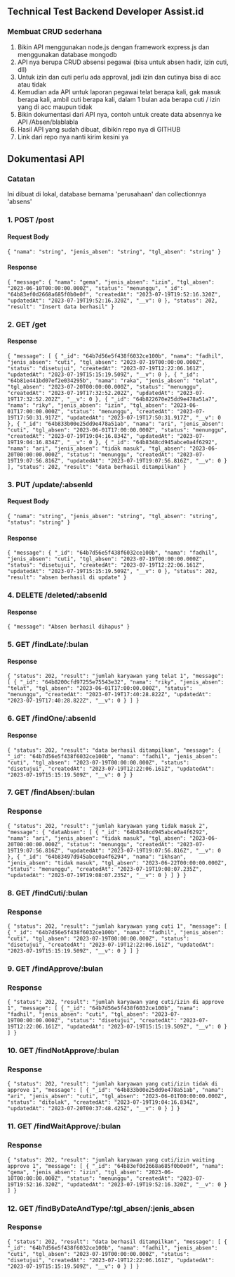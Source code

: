 ## Technical Test Backend Developer Assist.id

### Membuat CRUD sederhana

1. Bikin API menggunakan node.js dengan framework express.js dan menggunakan database
   mongodb
2. API nya berupa CRUD absensi pegawai (bisa untuk absen hadir, izin cuti, dll)
3. Untuk izin dan cuti perlu ada approval, jadi izin dan cutinya bisa di acc atau tidak
4. Kemudian ada API untuk laporan pegawai telat berapa kali, gak masuk berapa kali, ambil cuti
   berapa kali, dalam 1 bulan ada berapa cuti / izin yang di acc maupun tidak
5. Bikin dokumentasi dari API nya, contoh untuk create data absennya ke API /Absen/blablabla
6. Hasil API yang sudah dibuat, dibikin repo nya di GITHUB
7. Link dari repo nya nanti kirim kesini ya

## Dokumentasi API

### Catatan

Ini dibuat di lokal, database bernama 'perusahaan' dan collectionnya 'absens'

### 1. POST /post

#### Request Body

`{
  "nama": "string",
  "jenis_absen": "string",
  "tgl_absen": "string"
}`

#### Response

`{
    "message": {
        "nama": "gema",
        "jenis_absen": "izin",
        "tgl_absen": "2023-06-10T00:00:00.000Z",
        "status": "menunggu",
        "_id": "64b83ef0d2668a685f0b0e0f",
        "createdAt": "2023-07-19T19:52:16.320Z",
        "updatedAt": "2023-07-19T19:52:16.320Z",
        "__v": 0
    },
    "status": 202,
    "result": "Insert data berhasil"
}`

### 2. GET /get

#### Response

`{
    "message": [
        {
            "_id": "64b7d56e5f438f6032ce100b",
            "nama": "fadhil",
            "jenis_absen": "cuti",
            "tgl_absen": "2023-07-19T00:00:00.000Z",
            "status": "disetujui",
            "createdAt": "2023-07-19T12:22:06.161Z",
            "updatedAt": "2023-07-19T15:15:19.509Z",
            "__v": 0
        },
        {
            "_id": "64b81e441bd07ef2e034295b",
            "nama": "raka",
            "jenis_absen": "telat",
            "tgl_absen": "2023-07-20T00:00:00.000Z",
            "status": "menunggu",
            "createdAt": "2023-07-19T17:32:52.202Z",
            "updatedAt": "2023-07-19T17:32:52.202Z",
            "__v": 0
        },
        {
            "_id": "64b822670e25dd9e478a51a7",
            "nama": "riky",
            "jenis_absen": "izin",
            "tgl_absen": "2023-06-01T17:00:00.000Z",
            "status": "menunggu",
            "createdAt": "2023-07-19T17:50:31.917Z",
            "updatedAt": "2023-07-19T17:50:31.917Z",
            "__v": 0
        },
        {
            "_id": "64b833b00e25dd9e478a51ab",
            "nama": "ari",
            "jenis_absen": "cuti",
            "tgl_absen": "2023-06-01T17:00:00.000Z",
            "status": "menunggu",
            "createdAt": "2023-07-19T19:04:16.834Z",
            "updatedAt": "2023-07-19T19:04:16.834Z",
            "__v": 0
        },
        {
            "_id": "64b8348cd945abce0a4f6292",
            "nama": "ari",
            "jenis_absen": "tidak masuk",
            "tgl_absen": "2023-06-20T00:00:00.000Z",
            "status": "menunggu",
            "createdAt": "2023-07-19T19:07:56.816Z",
            "updatedAt": "2023-07-19T19:07:56.816Z",
            "__v": 0
        }
    ],
    "status": 202,
    "result": "data berhasil ditampilkan"
}`

### 3. PUT /update/:absenId

#### Request Body

`{
  "nama": "string",
  "jenis_absen": "string",
  "tgl_absen": "string",
  "status": "string"
}
`
#### Response

`{
    "message": {
        "_id": "64b7d56e5f438f6032ce100b",
        "nama": "fadhil",
        "jenis_absen": "cuti",
        "tgl_absen": "2023-07-19T00:00:00.000Z",
        "status": "disetujui",
        "createdAt": "2023-07-19T12:22:06.161Z",
        "updatedAt": "2023-07-19T15:15:19.509Z",
        "__v": 0
    },
    "status": 202,
    "result": "absen berhasil di update"
}`

### 4. DELETE /deleted/:absenId

#### Response

`{
    "message": "Absen berhasil dihapus"
}
`

### 5. GET /findLate/:bulan

#### Response

`{
    "status": 202,
    "result": "jumlah karyawan yang telat 1",
    "message": [
        {
            "_id": "64b8200cfd97255e75543e32",
            "nama": "riky",
            "jenis_absen": "telat",
            "tgl_absen": "2023-06-01T17:00:00.000Z",
            "status": "menunggu",
            "createdAt": "2023-07-19T17:40:28.822Z",
            "updatedAt": "2023-07-19T17:40:28.822Z",
            "__v": 0
        }
    ]
}`

### 6. GET /findOne/:absenId

#### Response

`{
    "status": 202,
    "result": "data berhasil ditampilkan",
    "message": {
        "_id": "64b7d56e5f438f6032ce100b",
        "nama": "fadhil",
        "jenis_absen": "cuti",
        "tgl_absen": "2023-07-19T00:00:00.000Z",
        "status": "disetujui",
        "createdAt": "2023-07-19T12:22:06.161Z",
        "updatedAt": "2023-07-19T15:15:19.509Z",
        "__v": 0
    }
}`

### 7. GET /findAbsen/:bulan

### Response

`{
    "status": 202,
    "result": "jumlah karyawan yang tidak masuk 2",
    "message": {
        "dataAbsen": [
            {
                "_id": "64b8348cd945abce0a4f6292",
                "nama": "ari",
                "jenis_absen": "tidak masuk",
                "tgl_absen": "2023-06-20T00:00:00.000Z",
                "status": "menunggu",
                "createdAt": "2023-07-19T19:07:56.816Z",
                "updatedAt": "2023-07-19T19:07:56.816Z",
                "__v": 0
            },
            {
                "_id": "64b83497d945abce0a4f6294",
                "nama": "ikhsan",
                "jenis_absen": "tidak masuk",
                "tgl_absen": "2023-06-22T00:00:00.000Z",
                "status": "menunggu",
                "createdAt": "2023-07-19T19:08:07.235Z",
                "updatedAt": "2023-07-19T19:08:07.235Z",
                "__v": 0
            }
        ]
    }
}`


### 8. GET /findCuti/:bulan

### Response

`{
    "status": 202,
    "result": "jumlah karyawan yang cuti 1",
    "message": [
        {
            "_id": "64b7d56e5f438f6032ce100b",
            "nama": "fadhil",
            "jenis_absen": "cuti",
            "tgl_absen": "2023-07-19T00:00:00.000Z",
            "status": "disetujui",
            "createdAt": "2023-07-19T12:22:06.161Z",
            "updatedAt": "2023-07-19T15:15:19.509Z",
            "__v": 0
        }
    ]
}`
### 9. GET /findApprove/:bulan

### Response

`{
    "status": 202,
    "result": "jumlah karyawan yang cuti/izin di approve 1",
    "message": [
        {
            "_id": "64b7d56e5f438f6032ce100b",
            "nama": "fadhil",
            "jenis_absen": "cuti",
            "tgl_absen": "2023-07-19T00:00:00.000Z",
            "status": "disetujui",
            "createdAt": "2023-07-19T12:22:06.161Z",
            "updatedAt": "2023-07-19T15:15:19.509Z",
            "__v": 0
        }
    ]
}`


### 10. GET /findNotApprove/:bulan

### Response

`{
    "status": 202,
    "result": "jumlah karyawan yang cuti/izin tidak di approve 1",
    "message": [
        {
            "_id": "64b833b00e25dd9e478a51ab",
            "nama": "ari",
            "jenis_absen": "cuti",
            "tgl_absen": "2023-06-01T00:00:00.000Z",
            "status": "ditolak",
            "createdAt": "2023-07-19T19:04:16.834Z",
            "updatedAt": "2023-07-20T00:37:48.425Z",
            "__v": 0
        }
    ]
}`


### 11. GET /findWaitApprove/:bulan

### Response

`{
    "status": 202,
    "result": "jumlah karyawan yang cuti/izin waiting approve 1",
    "message": [
        {
            "_id": "64b83ef0d2668a685f0b0e0f",
            "nama": "gema",
            "jenis_absen": "izin",
            "tgl_absen": "2023-06-10T00:00:00.000Z",
            "status": "menunggu",
            "createdAt": "2023-07-19T19:52:16.320Z",
            "updatedAt": "2023-07-19T19:52:16.320Z",
            "__v": 0
        }
    ]
}`


### 12. GET /findByDateAndType/:tgl_absen/:jenis_absen

### Response

`{
    "status": 202,
    "result": "data berhasil ditampilkan",
    "message": [
        {
            "_id": "64b7d56e5f438f6032ce100b",
            "nama": "fadhil",
            "jenis_absen": "cuti",
            "tgl_absen": "2023-07-19T00:00:00.000Z",
            "status": "disetujui",
            "createdAt": "2023-07-19T12:22:06.161Z",
            "updatedAt": "2023-07-19T15:15:19.509Z",
            "__v": 0
        }
    ]
}`





